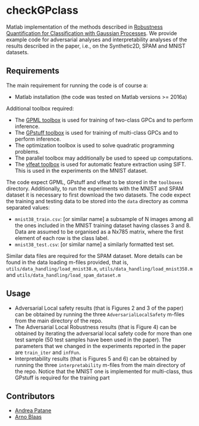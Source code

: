 # checkGPclass
Matlab implementation of the methods described in [Robustness Quantification for Classification with Gaussian Processes](https://arxiv.org/abs/1905.11876). We provide example code for adversarial analyses and interpretability analyses of the results described in the paper, i.e., on the Synthetic2D, SPAM and MNIST datasets. 

## Requirements
The main requirement for running the code is of course a:
- Matlab installation (the code was tested on Matlab versions >= 2016a)

Additional toolbox required:
- The [GPML toolbox](http://www.gaussianprocess.org/gpml/code/matlab/doc/) is used for training of two-class GPCs and to perform inference.
- The [GPstuff toolbox](https://research.cs.aalto.fi/pml/software/gpstuff/) is used for training of multi-class GPCs and to perform inference.
- The optimization toolbox is used to solve quadratic programming problems.
- The parallel toolbox may additionally be used to speed up computations.
- The [vlfeat toolbox](http://www.vlfeat.org/install-matlab.html) is used for automatic feature extraction using SIFT. This is used in the experiments on the MNIST dataset.

The code expect GPML, GPstuff and vlfeat to be stored in the `toolboxes` directory.
Additionally, to run the experiments with the MNIST and SPAM dataset it is necessary to first download the two datasets. The code expect the training and testing data to be stored into the `data` directory  as comma separated values:
- `mnist38_train.csv`: [or similar name] a subsample of N images among all the ones included in the MNIST training dataset having classes 3 and 8. Data are assumed to be organised as a Nx785 matrix, where the first element of each row is the class label.
- `mnist38_test.csv`: [or similar name] a similarly formatted test set.

Similar data files are required for the SPAM dataset. More details can be found in the data loading m-files provided, that is, `utils/data_handling/load_mnist38.m`, `utils/data_handling/load_mnist358.m` and `utils/data_handling/load_spam_dataset.m` 

## Usage
- Adversarial Local safety results (that is Figures 2 and 3 of the paper) can be obtained by running the three `AdversarialLocalSafety` m-files from the main directory of the repo. 
- The Adversarial Local Robustness results (that is Figure 4) can be obtained by iterating the adversarial local safety code for more than one test sample (50 test samples have been used in the paper). The parameters that we changed in the experiments reported in the paper are `train_iter` and `infFun`.
- Interpretability results (that is Figures 5 and 6) can be obtained by running the three `interpretability` m-files from the main directory of the repo. Notice that the MNIST one is implemented for multi-class, thus GPstuff is required for the training part

## Contributors
- [Andrea Patane](https://github.com/andreapatane) 
- [Arno Blaas](https://github.com/arblox) 

